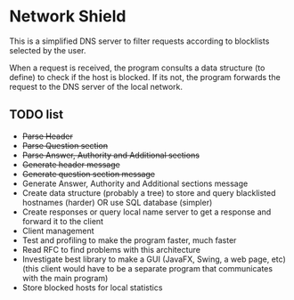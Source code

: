 # Network Shield

This is a simplified DNS server to filter requests according to blocklists selected by the user.

When a request is received, the program consults a data structure (to define) to check if the host is blocked. If its not, the program forwards the request to the DNS server of the local network.

## TODO list

 - ~~Parse Header~~
 - ~~Parse Question section~~
 - ~~Parse Answer, Authority and Additional sections~~
 - ~~Generate header message~~
 - ~~Generate question section message~~
 - Generate Answer, Authority and Additional sections message
 - Create data structure (probably a tree) to store and query blacklisted hostnames (harder) OR use SQL database (simpler)
 - Create responses or query local name server to get a response and forward it to the client
 - Client management
 - Test and profiling to make the program faster, much faster
 - Read RFC to find problems with this architecture
 - Investigate best library to make a GUI (JavaFX, Swing, a web page, etc) (this client would have to be a separate program that communicates with the main program)
 - Store blocked hosts for local statistics
